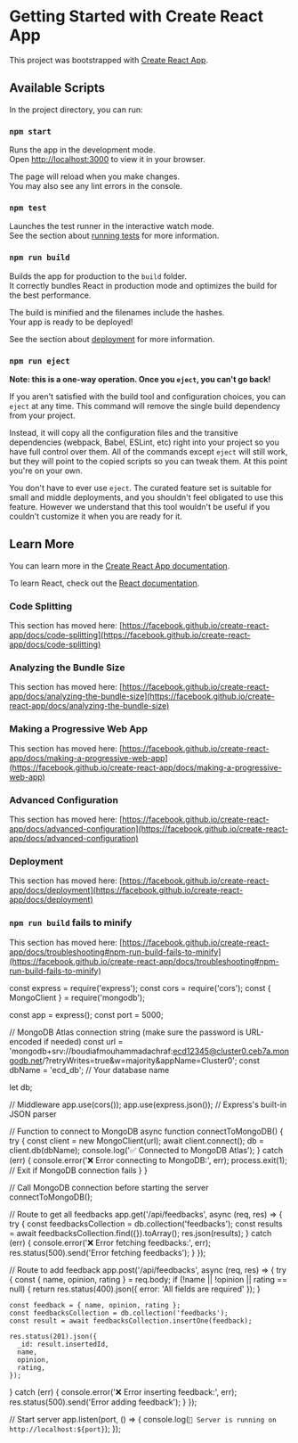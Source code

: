 # Getting Started with Create React App

This project was bootstrapped with [Create React App](https://github.com/facebook/create-react-app).

## Available Scripts

In the project directory, you can run:

### `npm start`

Runs the app in the development mode.\
Open [http://localhost:3000](http://localhost:3000) to view it in your browser.

The page will reload when you make changes.\
You may also see any lint errors in the console.

### `npm test`

Launches the test runner in the interactive watch mode.\
See the section about [running tests](https://facebook.github.io/create-react-app/docs/running-tests) for more information.

### `npm run build`

Builds the app for production to the `build` folder.\
It correctly bundles React in production mode and optimizes the build for the best performance.

The build is minified and the filenames include the hashes.\
Your app is ready to be deployed!

See the section about [deployment](https://facebook.github.io/create-react-app/docs/deployment) for more information.

### `npm run eject`

**Note: this is a one-way operation. Once you `eject`, you can't go back!**

If you aren't satisfied with the build tool and configuration choices, you can `eject` at any time. This command will remove the single build dependency from your project.

Instead, it will copy all the configuration files and the transitive dependencies (webpack, Babel, ESLint, etc) right into your project so you have full control over them. All of the commands except `eject` will still work, but they will point to the copied scripts so you can tweak them. At this point you're on your own.

You don't have to ever use `eject`. The curated feature set is suitable for small and middle deployments, and you shouldn't feel obligated to use this feature. However we understand that this tool wouldn't be useful if you couldn't customize it when you are ready for it.

## Learn More

You can learn more in the [Create React App documentation](https://facebook.github.io/create-react-app/docs/getting-started).

To learn React, check out the [React documentation](https://reactjs.org/).

### Code Splitting

This section has moved here: [https://facebook.github.io/create-react-app/docs/code-splitting](https://facebook.github.io/create-react-app/docs/code-splitting)

### Analyzing the Bundle Size

This section has moved here: [https://facebook.github.io/create-react-app/docs/analyzing-the-bundle-size](https://facebook.github.io/create-react-app/docs/analyzing-the-bundle-size)

### Making a Progressive Web App

This section has moved here: [https://facebook.github.io/create-react-app/docs/making-a-progressive-web-app](https://facebook.github.io/create-react-app/docs/making-a-progressive-web-app)

### Advanced Configuration

This section has moved here: [https://facebook.github.io/create-react-app/docs/advanced-configuration](https://facebook.github.io/create-react-app/docs/advanced-configuration)

### Deployment

This section has moved here: [https://facebook.github.io/create-react-app/docs/deployment](https://facebook.github.io/create-react-app/docs/deployment)

### `npm run build` fails to minify

This section has moved here: [https://facebook.github.io/create-react-app/docs/troubleshooting#npm-run-build-fails-to-minify](https://facebook.github.io/create-react-app/docs/troubleshooting#npm-run-build-fails-to-minify)



const express = require('express');
const cors = require('cors');
const { MongoClient } = require('mongodb');

const app = express();
const port = 5000;

// MongoDB Atlas connection string (make sure the password is URL-encoded if needed)
const url = 'mongodb+srv://boudiafmouhammadachraf:ecd12345@cluster0.ceb7a.mongodb.net/?retryWrites=true&w=majority&appName=Cluster0';
const dbName = 'ecd_db'; // Your database name

let db;

// Middleware
app.use(cors());
app.use(express.json()); // Express's built-in JSON parser

// Function to connect to MongoDB
async function connectToMongoDB() {
  try {
    const client = new MongoClient(url);
    await client.connect();
    db = client.db(dbName);
    console.log('✅ Connected to MongoDB Atlas');
  } catch (err) {
    console.error('❌ Error connecting to MongoDB:', err);
    process.exit(1); // Exit if MongoDB connection fails
  }
}

// Call MongoDB connection before starting the server
connectToMongoDB();

// Route to get all feedbacks
app.get('/api/feedbacks', async (req, res) => {
  try {
    const feedbacksCollection = db.collection('feedbacks');
    const results = await feedbacksCollection.find({}).toArray();
    res.json(results);
  } catch (err) {
    console.error('❌ Error fetching feedbacks:', err);
    res.status(500).send('Error fetching feedbacks');
  }
});

// Route to add feedback
app.post('/api/feedbacks', async (req, res) => {
  try {
    const { name, opinion, rating } = req.body;
    if (!name || !opinion || rating == null) {
      return res.status(400).json({ error: 'All fields are required' });
    }

    const feedback = { name, opinion, rating };
    const feedbacksCollection = db.collection('feedbacks');
    const result = await feedbacksCollection.insertOne(feedback);

    res.status(201).json({
      _id: result.insertedId,
      name,
      opinion,
      rating,
    });
  } catch (err) {
    console.error('❌ Error inserting feedback:', err);
    res.status(500).send('Error adding feedback');
  }
});

// Start server
app.listen(port, () => {
  console.log(`🚀 Server is running on http://localhost:${port}`);
});
